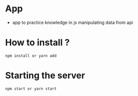 # App 
* app to practice knowledge in js manipulating data from api

# How to install ?
```
npm install or yarn add

```

# Starting the server
```
npm start or yarn start
```